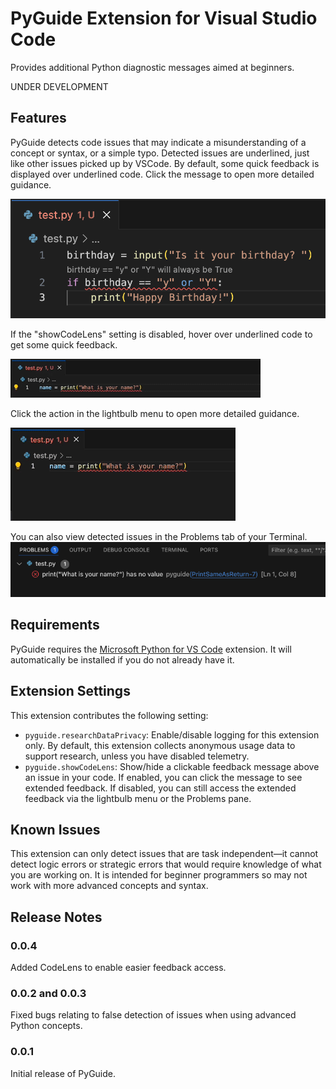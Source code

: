 # PyGuide Extension for Visual Studio Code

Provides additional Python diagnostic messages aimed at beginners.

UNDER DEVELOPMENT

## Features

PyGuide detects code issues that may indicate a misunderstanding of a concept or syntax, or a simple typo. Detected issues are underlined, just like other issues picked up by VSCode. By default, some quick feedback is displayed over underlined code. Click the message to open more detailed guidance.

![A brief feedback message is displayed over underlined code](images/codelens.png)

If the "showCodeLens" setting is disabled, hover over underlined code to get some quick feedback.

![Hover over underlined code to see a brief feedback message](images/hover.gif)

Click the action in the lightbulb menu to open more detailed guidance.

![Click the action in the lightbulb menu to open more detailed guidance in your browser](images/lightbulb.gif)

You can also view detected issues in the Problems tab of your Terminal.
![Detected issues are listed in the problems pane in the terminal](images/problems.png)

## Requirements

PyGuide requires the [Microsoft Python for VS Code](https://marketplace.visualstudio.com/items?itemName=ms-python.python) extension. It will automatically be installed if you do not already have it.

## Extension Settings

This extension contributes the following setting:

* `pyguide.researchDataPrivacy`: Enable/disable logging for this extension only. By default, this extension collects anonymous usage data to support research, unless you have disabled telemetry.
* `pyguide.showCodeLens`: Show/hide a clickable feedback message above an issue in your code. If enabled, you can click the message to see extended feedback. If disabled, you can still access the extended feedback via the lightbulb menu or the Problems pane.

## Known Issues

This extension can only detect issues that are task independent—it cannot detect logic errors or strategic errors that would require knowledge of what you are working on. It is intended for beginner programmers so may not work with more advanced concepts and syntax.

## Release Notes

### 0.0.4
Added CodeLens to enable easier feedback access.

### 0.0.2 and 0.0.3
Fixed bugs relating to false detection of issues when using advanced Python concepts.

### 0.0.1
Initial release of PyGuide.

